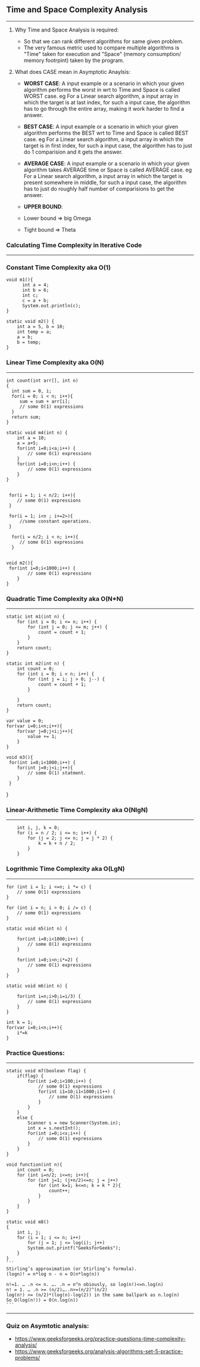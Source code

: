 ## 					Time and Space Complexity Analysis
-------------------------------------------------------------------------------------------------
 1. Why Time and Space Analysis is required:
	- So that we can rank different algorithms for same given problem. 
	- The very famous metric used to compare multiple algorithms is "Time" taken for execution and "Space" (memory consumption/ memory footrpint) taken by the program.

 2. What does CASE mean in Asymptotic Anaylsis:
	
	- **WORST CASE**: 
	 A input example or a scenario in which your given algorithm performs the worst in wrt to Time and Space is called WORST case. eg For a Linear search algorithm, a input array in which the target is at last index, for such a input case, the algorithm has to go through the entire array, making it work harder to find a answer.

	- **BEST CASE**: 
	 A input example or a scenario in which your given algorithm performs the BEST  wrt to Time and Space is called BEST case. eg For a Linear search algorithm, a input array in which the target is in first index, for such a input case, the algorithm has to just do 1 comparision and it gets the answer.

	- **AVERAGE CASE**:	
	A input example or a scenario in which your given algorithm takes AVERAGE time or Space is called AVERAGE case. eg For a Linear search algorithm, a input array in which the target is present somewhere in middle, for such a input case, the algorithm has to just do roughly half number of comparisions to get the answer.
	
    - **UPPER BOUND**:
		
	-	Lower bound => big Omega
	-	Tight bound => Theta 

### 	Calculating Time Complexity in Iterative Code
---------------------------------------------------------------------------------------------------------
###	    Constant Time Complexity aka O(1)
	void m1(){
		  int a = 4;
		  int b = 6;
		  int c;
		  c = a + b;
		  System.out.println(c);
	}

	static void m2() {
		int a = 5, b = 10;
		int temp = a;
		a = b;
		b = temp;
	}
		
    
### 	Linear Time Complexity aka O(N)	
--------------------------------------------------------------------------------------
	int count(int arr[], int n)
	{
	  int sum = 0, i;
	  for(i = 0; i < n; i++){
	     sum = sum + arr[i];
         // some O(1) expressions
	  }
	  return sum;
	}

	static void m4(int n) {
		int a = 10;
		a = a+5;
		for(int i=0;i<a;i++) {
			// some O(1) expressions
		}
		for(int i=0;i<n;i++) {
			// some O(1) expressions
		}
	}


	 for(i = 1; i < n/2; i++){
        // some O(1) expressions
	 }

	 for(i = 1; i<n ; i+=2>){
		 //some constant operations.
	 }

	  for(i = n/2; i < n; i++){
         // some O(1) expressions
	  }

	  
	void m2(){	
	 for(int i=0;i<1000;i++) {
			// some O(1) expressions
		}
	}

### 	Quadratic Time Complexity aka O(N*N)
--------------------------------------------------------------------------------------
	static int m1(int n) {	
		for (int i = 0; i <= n; i++) {
			for (int j = 0; j <= m; j++) {
				count = count + 1;
			}
		}
		return count;
	}

	static int m2(int n) {	
		int count = 0;
		for (int i = 0; i < n; i++) {
			for (int j = i; j > 0; j--) {
				count = count + 1;
			}
			        
		}
		return count;
	}

	var value = 0;
	for(var i=0;i<n;i++){
		for(var j=0;j<i;j++){
			value += 1;
		}
	}

	void m3(){	
	 for(int i=0;i<1000;i++) {
		for(int j=0;j<i;j++){
			// some O(1) statment.
		}
	 }
   }

### 	Linear-Arithmetic Time Complexity aka O(NlgN)
--------------------------------------------------------------------------------------
		int i, j, k = 0;
		for (i = n / 2; i <= n; i++) {
			for (j = 2; j <= n; j = j * 2) {
				k = k + n / 2;
			}
		}





### 	Logrithmic Time Complexity aka O(LgN)
--------------------------------------------------------------------------------------
    for (int i = 1; i <=n; i *= c) {
        // some O(1) expressions
    }

    for (int i = n; i > 0; i /= c) {
        // some O(1) expressions
    }

	static void m5(int n) {
		
		for(int i=0;i<1000;i++) {
			// some O(1) expressions
		}

		for(int i=0;i<n;i*=2) {
			// some O(1) expressions
		}
	}

	static void m6(int n) {
		
		for(int i=n;i>0;i=i/3) {
			// some O(1) expressions
		}
	}

	int k = 1;
	for(var i=0;i<n;i++){
		i*=k
	}

### 		Practice Questions:
--------------------------------------------------------------------------------------
	static void m7(boolean flag) {
		if(flag) {
			for(int i=0;i<100;i++) {
				// some O(1) expressions
				for(int i1=10;i1<1000;i1++) {
					// some O(1) expressions
				}
			}
		}
		else {
			Scanner s = new Scanner(System.in);
			int x = s.nextInt();
			for(int i=0;i<x;i++) {
				// some O(1) expressions
			}
		}
	}

	void function(int n){
		int count = 0;
		for (int i=n/2; i<=n; i++){
			for (int j=1; (j+n/2)<=n; j = j++)
				for (int k=1; k<=n; k = k * 2){
					count++;
				}	
			}
		}
	}

	static void m8()
    {
	    int i, j;
	    for (i = 1; i <= n; i++)
		    for (j = 1; j <= log(i); j++)
			System.out.printf("GeeksforGeeks");
        }
    }
    ```
    Stirling’s approximation (or Stirling’s formula). 
    (logn)! = n*log n - n = O(n*log(n)) 

	n!=1. … .n <= n. …. .n = n^n obiously, so log(n!)<=n.log(n)
	n! = 1. … .n >= (n/2)…..n>=(n/2)^(n/2)
	log(n!) >= (n/2)*(log(n)-log(2)) in the same ballpark as n.log(n)
	So O(log(n!)) = O(n.log(n))
    ```
--------------------------------------------------------------------------------------


### Quiz on Asymtotic analysis:      
- https://www.geeksforgeeks.org/practice-questions-time-complexity-analysis/
- https://www.geeksforgeeks.org/analysis-algorithms-set-5-practice-problems/ 
